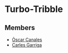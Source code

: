 # Turbo-Tribble

 ## Members
 
 * [Òscar Canales](https://github.com/Osvak)
 * [Carles Garriga](https://github.com/FireAlfa)
